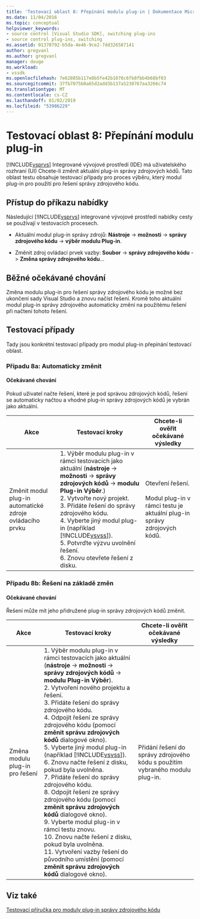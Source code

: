 ```yaml
---
title: 'Testovací oblast 8: Přepínání modulu plug-in | Dokumentace Microsoftu'
ms.date: 11/04/2016
ms.topic: conceptual
helpviewer_keywords:
- source control [Visual Studio SDK], switching plug-ins
- source control plug-ins, switching
ms.assetid: 01370792-b5da-4e46-9ce2-7dd326587141
author: gregvanl
ms.author: gregvanl
manager: douge
ms.workload:
- vssdk
ms.openlocfilehash: 7e62885b117e8b5fe42b1078c6fb8fbb4b68bf03
ms.sourcegitcommit: 37fb7075b0a65d2add3b137a5230767aa3266c74
ms.translationtype: MT
ms.contentlocale: cs-CZ
ms.lasthandoff: 01/02/2019
ms.locfileid: "53986229"
---
```

# <a name="test-area-8-plug-in-switching"></a>Testovací oblast 8: Přepínání modulu plug-in
[!INCLUDE[vsprvs](../../code-quality/includes/vsprvs_md.md)] Integrované vývojové prostředí (IDE) má uživatelského rozhraní (UI) Chcete-li změnit aktuální plug-in správy zdrojových kódů. Tato oblast testu obsahuje testovací případy pro proces výběru, který modul plug-in pro použití pro řešení správy zdrojového kódu.  

## <a name="command-menu-access"></a>Přístup do příkazu nabídky  
 Následující [!INCLUDE[vsprvs](../../code-quality/includes/vsprvs_md.md)] integrované vývojové prostředí nabídky cesty se používají v testovacích procesech.  

-   Aktuální modul plug-in správy zdrojů: **Nástroje** -> **možnosti** -> **správy zdrojového kódu** -> **výběr modulu Plug-in**.  

-   Změnit zdroj ovládací prvek vazby: **Soubor** -> **správy zdrojového kódu** -> **Změna správy zdrojového kódu**...  

## <a name="common-expected-behavior"></a>Běžné očekávané chování  
 Změna modulu plug-in pro řešení správy zdrojového kódu je možné bez ukončení sady Visual Studio a znovu načíst řešení. Kromě toho aktuální modul plug-in správy zdrojového automaticky změní na použitému řešení při načtení tohoto řešení.  

## <a name="test-cases"></a>Testovací případy  
 Tady jsou konkrétní testovací případy pro modul plug-in přepínání testovací oblast.  

### <a name="case-8a-automatic-change"></a>Případu 8a: Automaticky změnit  

#### <a name="expected-behavior"></a>Očekávané chování  
 Pokud uživatel načte řešení, které je pod správou zdrojových kódů, řešení se automaticky načtou a vhodné plug-in správy zdrojových kódů je vybrán jako aktuální.  


| Akce | Testovací kroky | Chcete-li ověřit očekávané výsledky |
| - | - | - |
| Změnit modul plug-in automatické zdroje ovládacího prvku | 1.  Výběr modulu plug-in v rámci testovacích jako aktuální (**nástroje** -> **možnosti** -> **správy zdrojových kódů** -> **modulu Plug-in Výběr**.)<br />2.  Vytvořte nový projekt.<br />3.  Přidáte řešení do správy zdrojového kódu.<br />4.  Vyberte jiný modul plug-in (například [!INCLUDE[vsvss](../../extensibility/includes/vsvss_md.md)]).<br />5.  Potvrďte výzvu uvolnění řešení.<br />6.  Znovu otevřete řešení z disku. | Otevření řešení.<br /><br /> Modul plug-in v rámci testu je aktuální plug-in správy zdrojových kódů. |

### <a name="case-8b-solution-based-change"></a>Případu 8b: Řešení na základě změn  

#### <a name="expected-behavior"></a>Očekávané chování  
 Řešení může mít jeho přidružené plug-in správy zdrojových kódů změnit.  


| Akce | Testovací kroky | Chcete-li ověřit očekávané výsledky |
|----------------------------------| - | - |
| Změna modulu plug-in pro řešení | 1.  Výběr modulu plug-in v rámci testovacích jako aktuální (**nástroje** -> **možnosti** -> **správy zdrojových kódů** -> **modulu Plug-in Výběr**).<br />2.  Vytvoření nového projektu a řešení.<br />3.  Přidáte řešení do správy zdrojového kódu.<br />4.  Odpojit řešení ze správy zdrojového kódu (pomocí **změnit správu zdrojových kódů** dialogové okno).<br />5.  Vyberte jiný modul plug-in (například [!INCLUDE[vsvss](../../extensibility/includes/vsvss_md.md)]).<br />6.  Znovu načte řešení z disku, pokud byla uvolněna.<br />7.  Přidáte řešení do správy zdrojového kódu.<br />8.  Odpojit řešení ze správy zdrojového kódu (pomocí **změnit správu zdrojových kódů** dialogové okno).<br />9. Vyberte modul plug-in v rámci testu znovu.<br />10. Znovu načte řešení z disku, pokud byla uvolněna.<br />11. Vytvoření vazby řešení do původního umístění (pomocí **změnit správu zdrojových kódů** dialogové okno). | Přidání řešení do správy zdrojového kódu s použitím vybraného modulu plug-in. |

## <a name="see-also"></a>Viz také  
 [Testovací příručka pro moduly plug-in správy zdrojového kódu](../../extensibility/internals/test-guide-for-source-control-plug-ins.md)
